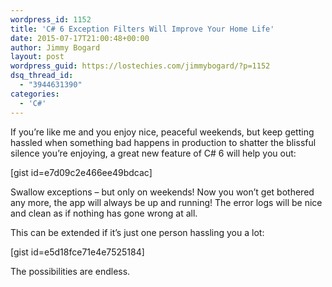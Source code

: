 ```yaml
---
wordpress_id: 1152
title: 'C# 6 Exception Filters Will Improve Your Home Life'
date: 2015-07-17T21:00:48+00:00
author: Jimmy Bogard
layout: post
wordpress_guid: https://lostechies.com/jimmybogard/?p=1152
dsq_thread_id:
  - "3944631390"
categories:
  - 'C#'
---
```

If you&#8217;re like me and you enjoy nice, peaceful weekends, but keep getting hassled when something bad happens in production to shatter the blissful silence you&#8217;re enjoying, a great new feature of C# 6 will help you out:

[gist id=e7d09c2e466ee49bdcac]

Swallow exceptions &#8211; but only on weekends! Now you won&#8217;t get bothered any more, the app will always be up and running! The error logs will be nice and clean as if nothing has gone wrong at all.

This can be extended if it&#8217;s just one person hassling you a lot:

[gist id=e5d18fce71e4e7525184]

The possibilities are endless.